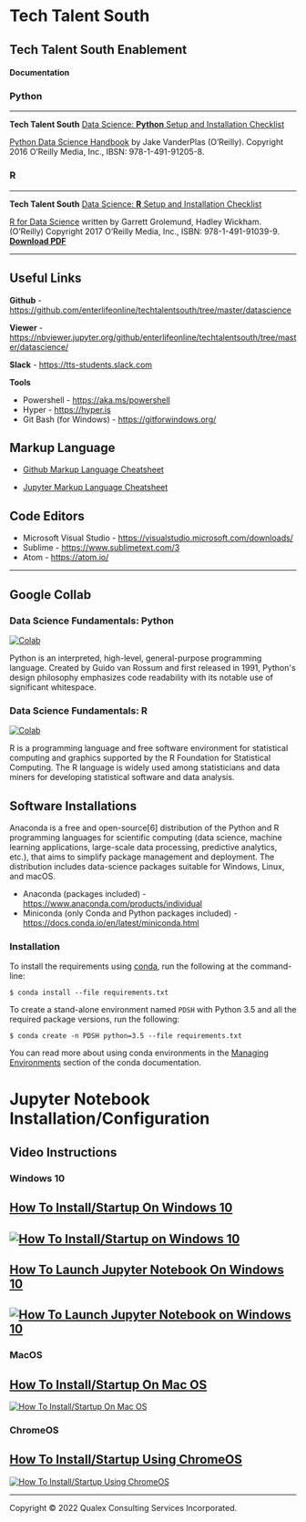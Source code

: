 # Tech Talent South

## Tech Talent South Enablement

#### Documentation

### Python

---

**Tech Talent South** [Data Science: **Python** Setup and Installation Checklist](http://qlx.services/institute/files/datascience/TTSDataScienceChecklistPython.pdf)

[Python Data Science Handbook](https://github.com/jakevdp/PythonDataScienceHandbook) by Jake VanderPlas (O’Reilly). Copyright 2016 O’Reilly Media, Inc., IBSN: 978-1-491-91205-8.

### R

---

**Tech Talent South** [Data Science: **R** Setup and Installation Checklist](https://qlx.services/institute/files/datascience/TTSDataScienceChecklistR.pdf)

[R for Data Science](https://r4ds.had.co.nz/) written by Garrett Grolemund, Hadley Wickham. (O’Reilly) Copyright 2017 O’Reilly Media, Inc., ISBN: 978-1-491-91039-9. **[Download PDF](https://qlx.services/institute/files/datascience/R_For_Data_Science.pdf)**

---

## Useful Links

**Github** - https://github.com/enterlifeonline/techtalentsouth/tree/master/datascience

**Viewer** - https://nbviewer.jupyter.org/github/enterlifeonline/techtalentsouth/tree/master/datascience/

**Slack** - https://tts-students.slack.com

**Tools**

- Powershell - https://aka.ms/powershell
- Hyper - https://hyper.is
- Git Bash (for Windows) - https://gitforwindows.org/

## Markup Language

- [Github Markup Language Cheatsheet](http://qlx.services/institute/files/markdown-cheatsheet-online.pdf)

- [Jupyter Markup Language Cheatsheet](http://qlx.services/institute/files/Jupyter_Notebook_CheatSheet_Edureka.pdf)

## Code Editors

- Microsoft Visual Studio - https://visualstudio.microsoft.com/downloads/
- Sublime - https://www.sublimetext.com/3
- Atom - https://atom.io/

---

## Google Collab

### Data Science Fundamentals: Python

[![Colab](https://colab.research.google.com/assets/colab-badge.svg)](https://colab.research.google.com/github/enterlifeonline/tts-ds-fundamentals-course/blob/master/datascience/python/index.ipynb)

Python is an interpreted, high-level, general-purpose programming language. Created by Guido van Rossum and first released in 1991, Python's design philosophy emphasizes code readability with its notable use of significant whitespace.

### Data Science Fundamentals: R

[![Colab](https://colab.research.google.com/assets/colab-badge.svg)](https://colab.research.google.com/github/enterlifeonline/tts-ds-fundamentals-course/blob/master/datascience/r/index.ipynb)

R is a programming language and free software environment for statistical computing and graphics supported by the R Foundation for Statistical Computing. The R language is widely used among statisticians and data miners for developing statistical software and data analysis.

## Software Installations

Anaconda is a free and open-source[6] distribution of the Python and R programming languages for scientific computing (data science, machine learning applications, large-scale data processing, predictive analytics, etc.), that aims to simplify package management and deployment. The distribution includes data-science packages suitable for Windows, Linux, and macOS.

- Anaconda (packages included) - https://www.anaconda.com/products/individual
- Miniconda (only Conda and Python packages included) - https://docs.conda.io/en/latest/miniconda.html

### Installation

To install the requirements using [conda](http://conda.pydata.org), run the following at the command-line:

```
$ conda install --file requirements.txt
```

To create a stand-alone environment named `PDSH` with Python 3.5 and all the required package versions, run the following:

```
$ conda create -n PDSH python=3.5 --file requirements.txt
```

You can read more about using conda environments in the [Managing Environments](http://conda.pydata.org/docs/using/envs.html) section of the conda documentation.

# Jupyter Notebook Installation/Configuration

## Video Instructions

### Windows 10

## **[How To Install/Startup On Windows 10](https://www.youtube.com/watch?v=otmWEEFysms)**

## [![How To Install/Startup on Windows 10](https://img.youtube.com/vi/otmWEEFysms/0.jpg)](https://www.youtube.com/watch?v=otmWEEFysms)

## **[How To Launch Jupyter Notebook On Windows 10](https://www.youtube.com/watch?v=WlkEw0zDBzg)**

## [![How To Launch Jupyter Notebook on Windows 10](https://img.youtube.com/vi/WlkEw0zDBzg/0.jpg)](https://www.youtube.com/watch?v=WlkEw0zDBzg)

### MacOS

## **[How To Install/Startup On Mac OS](https://www.youtube.com/watch?v=F1cO_gLnh60)**

[![How To Install/Startup On Mac OS](https://img.youtube.com/vi/F1cO_gLnh60/0.jpg)](https://www.youtube.com/watch?v=F1cO_gLnh60)

### ChromeOS

## **[How To Install/Startup Using ChromeOS](https://alex.miller.im/posts/data-science-chromebook-pixelbook-jupyter-python-r/)**

[![How To Install/Startup Using ChromeOS](https://img.youtube.com/vi/bhM1cCu8uXE/0.jpg)](https://www.youtube.com/watch?v=bhM1cCu8uXE)

---

Copyright © 2022 Qualex Consulting Services Incorporated.
